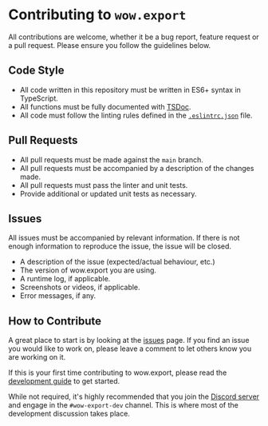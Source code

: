 # Contributing to `wow.export`

All contributions are welcome, whether it be a bug report, feature request or a pull request. Please ensure you follow the guidelines below.

## Code Style
- All code written in this repository must be written in ES6+ syntax in TypeScript.
- All functions must be fully documented with [TSDoc](https://tsdoc.org/).
- All code must follow the linting rules defined in the [`.eslintrc.json`](.eslintrc.json) file.

## Pull Requests
- All pull requests must be made against the `main` branch.
- All pull requests must be accompanied by a description of the changes made.
- All pull requests must pass the linter and unit tests.
- Provide additional or updated unit tests as necessary.

## Issues

All issues must be accompanied by relevant information. If there is not enough information to reproduce the issue, the issue will be closed.
  - A description of the issue (expected/actual behaviour, etc.)
  - The version of wow.export you are using.
  - A runtime log, if applicable.
  - Screenshots or videos, if applicable.
  - Error messages, if any.

## How to Contribute
A great place to start is by looking at the [issues](https://github.com/Kruithne/wow.export/issues) page. If you find an issue you would like to work on, please leave a comment to let others know you are working on it.

If this is your first time contributing to wow.export, please read the [development guide](DEVELOPMENT.md) to get started.

While not required, it's highly recommended that you join the [Discord server](https://discord.gg/kC3EzAYBtf) and engage in the `#wow-export-dev` channel. This is where most of the development discussion takes place.
